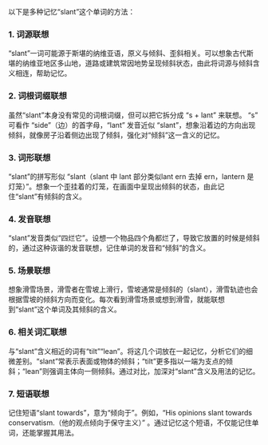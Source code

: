 以下是多种记忆“slant”这个单词的方法：
### 1. 词源联想
“slant”一词可能源于斯堪的纳维亚语，原义与倾斜、歪斜相关。可以想象古代斯堪的纳维亚地区多山地，道路或建筑常因地势呈现倾斜状态，由此将词源与倾斜含义相连，帮助记忆。
### 2. 词根词缀联想
虽然“slant”本身没有常见的词根词缀，但可以把它拆分成 “s + lant” 来联想。 “s” 可看作 “side”（边）的首字母，“lant” 发音近似 “slant”，想象沿着边的方向出现倾斜，就像房子沿着侧边出现了倾斜，强化对“倾斜”这一含义的记忆。 
### 3. 词形联想
“slant”的拼写形似 “slant（slant 中 lant 部分类似lant ern 去掉 ern，lantern 是灯笼）”。想象一个歪挂着的灯笼，在画面中呈现出倾斜的状态，由此记住“slant”有倾斜的含义。
### 4. 发音联想
“slant”发音类似“四烂它”。设想一个物品四个角都烂了，导致它放置的时候是倾斜的，通过这种诙谐的发音联想，记住单词的发音和“倾斜”的含义。 
### 5. 场景联想
想象滑雪场景，滑雪者在雪坡上滑行，雪坡通常是倾斜的（slant），滑雪轨迹也会根据雪坡的倾斜方向而变化。每次看到滑雪场景或想到滑雪，就能联想到“slant”这个单词及其倾斜的含义。 
### 6. 相关词汇联想
与“slant”含义相近的词有“tilt”“lean”。将这几个词放在一起记忆，分析它们的细微差别。“slant”常表示表面或物体的倾斜；“tilt”更多指以一端为支点的倾斜；“lean”则强调主体向一侧倾斜。通过对比，加深对“slant”含义及用法的记忆。 
### 7. 短语联想
记住短语“slant towards”，意为“倾向于”。例如，“His opinions slant towards conservatism.（他的观点倾向于保守主义）” 。通过记忆这个短语，不仅能记住单词，还能掌握其用法。 